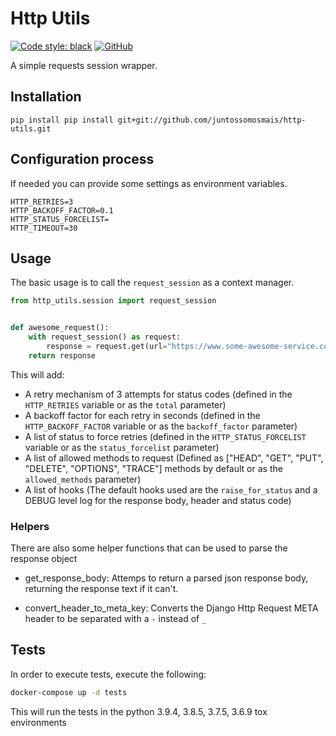 # Http Utils

[![Code style: black](https://img.shields.io/badge/code%20style-black-000000.svg)](https://github.com/ambv/black)
[![GitHub](https://img.shields.io/github/license/mashape/apistatus.svg)](https://github.com/juntossomosmais/http-utils/blob/master/LICENSE)

A simple requests session wrapper.

## Installation

`pip install pip install git+git://github.com/juntossomosmais/http-utils.git`

## Configuration process

If needed you can provide some settings as environment variables.

```text
HTTP_RETRIES=3
HTTP_BACKOFF_FACTOR=0.1
HTTP_STATUS_FORCELIST=
HTTP_TIMEOUT=30
```

## Usage

The basic usage is to call the `request_session` as a context manager.

```python
from http_utils.session import request_session


def awesome_request():
    with request_session() as request:
        response = request.get(url="https://www.some-awesome-service.com")
    return response
```
This will add:
- A retry mechanism of 3 attempts for status codes
(defined in the `HTTP_RETRIES` variable or as the `total` parameter)
- A backoff factor for each retry in seconds
(defined in the `HTTP_BACKOFF_FACTOR` variable or as the `backoff_factor` parameter)
- A list of status to force retries
(defined in the `HTTP_STATUS_FORCELIST` variable or as the `status_forcelist` parameter)
- A list of allowed methods to request
(Defined as ["HEAD", "GET", "PUT", "DELETE", "OPTIONS", "TRACE"] methods by default or as the `allowed_methods` parameter)
- A list of hooks
(The default hooks used are the `raise_for_status` and a DEBUG level log for the response body, header and status code)

### Helpers

There are also some helper functions that can be used to parse the response object

- get_response_body: Attemps to return a parsed json response body, returning the response text if it can't.

- convert_header_to_meta_key: Converts the Django Http Request META header to be separated with a `-` instead of `_`

## Tests

In order to execute tests, execute the following:

```bash
docker-compose up -d tests
```

This will run the tests in the python 3.9.4, 3.8.5, 3.7.5, 3.6.9 tox environments
